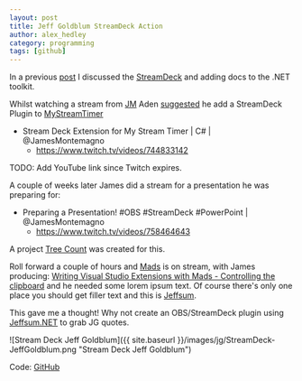 ```yaml
---
layout: post
title: Jeff Goldblum StreamDeck Action 
author: alex_hedley
category: programming
tags: [github]
---
```


In a previous [post](/post/StreamDeckToolkit/) I discussed the [StreamDeck](https://www.elgato.com/en/gaming/stream-deck) and adding docs to the .NET toolkit.

Whilst watching a stream from [JM](https://www.twitch.tv/jamesmontemagno/) Aden [suggested](https://github.com/jamesmontemagno/MyStreamTimer/issues/36) he add a StreamDeck Plugin to [MyStreamTimer](https://www.mystreamtimer.com/)

- Stream Deck Extension for My Stream Timer | C# | @JamesMontemagno
  - https://www.twitch.tv/videos/744833142

TODO: Add YouTube link since Twitch expires.

A couple of weeks later James did a stream for a presentation he was preparing for:

- Preparing a Presentation! #OBS #StreamDeck #PowerPoint | @JamesMontemagno
  - https://www.twitch.tv/videos/758464643

A project [Tree Count](https://github.com/jamesmontemagno/streamdeck-treecount/) was created for this.

Roll forward a couple of hours and [Mads](https://twitter.com/mkristensen) is on stream, with James producing: [Writing Visual Studio Extensions with Mads - Controlling the clipboard](https://www.youtube.com/watch?v=y_nTdXzterM&list=PLReL099Y5nRdG2n1PrY_tbCsUznoYvqkS) and he needed some lorem ipsum text. Of course there's only one place you should get filler text and this is [Jeffsum](https://jeffsum.com/).

This gave me a thought! Why not create an OBS/StreamDeck plugin using [Jeffsum.NET](https://github.com/jamesmontemagno/Jeffsum.NET) to grab JG quotes.

![Stream Deck Jeff Goldblum]({{ site.baseurl }}/images/jg/StreamDeck-JeffGoldblum.png "Stream Deck Jeff Goldblum")

Code: [GitHub](https://github.com/AlexHedley/JeffGoldblum)

